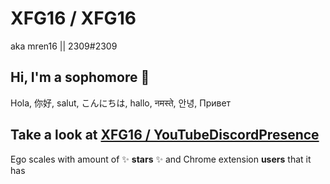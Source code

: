 # XFG16 / XFG16
aka mren16 || 2309#2309
## Hi, I'm a sophomore 👋
Hola, 你好, salut, こんにちは, hallo, नमस्ते, 안녕, Привет
## Take a look at [XFG16 / YouTubeDiscordPresence](https://github.com/XFG16/YouTubeDiscordPresence)
Ego scales with amount of ✨ **stars** ✨ and Chrome extension **users** that it has

<!---
XFG16/XFG16 is a ✨ special ✨ repository because its `README.md` (this file) appears on your GitHub profile.
You can click the Preview link to take a look at your changes.
--->
